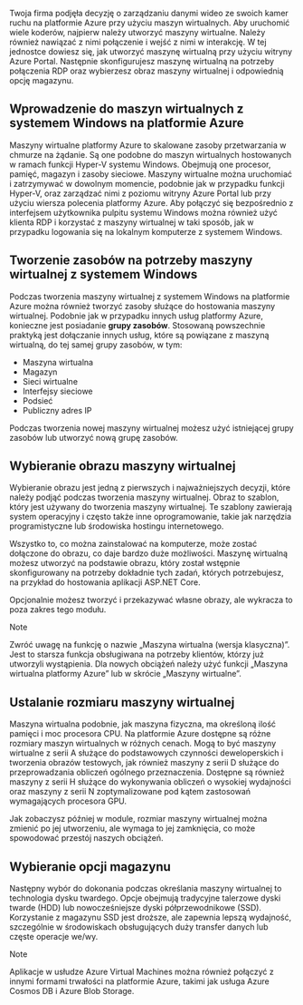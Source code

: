 Twoja firma podjęła decyzję o zarządzaniu danymi wideo ze swoich kamer ruchu na platformie Azure przy użyciu maszyn wirtualnych. Aby uruchomić wiele koderów, najpierw należy utworzyć maszyny wirtualne. Należy również nawiązać z nimi połączenie i wejść z nimi w interakcję. W tej jednostce dowiesz się, jak utworzyć maszynę wirtualną przy użyciu witryny Azure Portal. Następnie skonfigurujesz maszynę wirtualną na potrzeby połączenia RDP oraz wybierzesz obraz maszyny wirtualnej i odpowiednią opcję magazynu.

## <a name="introduction-to-windows-virtual-machines-in-azure"></a>Wprowadzenie do maszyn wirtualnych z systemem Windows na platformie Azure

Maszyny wirtualne platformy Azure to skalowane zasoby przetwarzania w chmurze na żądanie. Są one podobne do maszyn wirtualnych hostowanych w ramach funkcji Hyper-V systemu Windows. Obejmują one procesor, pamięć, magazyn i zasoby sieciowe. Maszyny wirtualne można uruchomiać i zatrzymywać w dowolnym momencie, podobnie jak w przypadku funkcji Hyper-V, oraz zarządzać nimi z poziomu witryny Azure Portal lub przy użyciu wiersza polecenia platformy Azure. Aby połączyć się bezpośrednio z interfejsem użytkownika pulpitu systemu Windows można również użyć klienta RDP i korzystać z maszyny wirtualnej w taki sposób, jak w przypadku logowania się na lokalnym komputerze z systemem Windows.

## <a name="create-resources-for-a-windows-vm"></a>Tworzenie zasobów na potrzeby maszyny wirtualnej z systemem Windows

Podczas tworzenia maszyny wirtualnej z systemem Windows na platformie Azure można również tworzyć zasoby służące do hostowania maszyny wirtualnej. Podobnie jak w przypadku innych usług platformy Azure, konieczne jest posiadanie **grupy zasobów**. Stosowaną powszechnie praktyką jest dołączanie innych usług, które są powiązane z maszyną wirtualną, do tej samej grupy zasobów, w tym:

* Maszyna wirtualna
* Magazyn
* Sieci wirtualne 
* Interfejsy sieciowe
* Podsieć
* Publiczny adres IP

Podczas tworzenia nowej maszyny wirtualnej możesz użyć istniejącej grupy zasobów lub utworzyć nową grupę zasobów.

## <a name="choose-the-vm-image"></a>Wybieranie obrazu maszyny wirtualnej

Wybieranie obrazu jest jedną z pierwszych i najważniejszych decyzji, które należy podjąć podczas tworzenia maszyny wirtualnej. Obraz to szablon, który jest używany do tworzenia maszyny wirtualnej. Te szablony zawierają system operacyjny i często także inne oprogramowanie, takie jak narzędzia programistyczne lub środowiska hostingu internetowego.

Wszystko to, co można zainstalować na komputerze, może zostać dołączone do obrazu, co daje bardzo duże możliwości. Maszynę wirtualną możesz utworzyć na podstawie obrazu, który został wstępnie skonfigurowany na potrzeby dokładnie tych zadań, których potrzebujesz, na przykład do hostowania aplikacji ASP.NET Core.

Opcjonalnie możesz tworzyć i przekazywać własne obrazy, ale wykracza to poza zakres tego modułu.

> [!Note] 
> Zwróć uwagę na funkcję o nazwie „Maszyna wirtualna (wersja klasyczna)”. Jest to starsza funkcja obsługiwana na potrzeby klientów, którzy już utworzyli wystąpienia. Dla nowych obciążeń należy użyć funkcji „Maszyna wirtualna platformy Azure” lub w skrócie „Maszyny wirtualne”.

## <a name="sizing-your-vm"></a>Ustalanie rozmiaru maszyny wirtualnej

Maszyna wirtualna podobnie, jak maszyna fizyczna, ma określoną ilość pamięci i moc procesora CPU. Na platformie Azure dostępne są różne rozmiary maszyn wirtualnych w różnych cenach. Mogą to być maszyny wirtualne z serii A służące do podstawowych czynności deweloperskich i tworzenia obrazów testowych, jak również maszyny z serii D służące do przeprowadzania obliczeń ogólnego przeznaczenia. Dostępne są również maszyny z serii H służące do wykonywania obliczeń o wysokiej wydajności oraz maszyny z serii N zoptymalizowane pod kątem zastosowań wymagających procesora GPU.

Jak zobaczysz później w module, rozmiar maszyny wirtualnej można zmienić po jej utworzeniu, ale wymaga to jej zamknięcia, co może spowodować przestój naszych obciążeń.

## <a name="choosing-storage-options"></a>Wybieranie opcji magazynu

Następny wybór do dokonania podczas określania maszyny wirtualnej to technologia dysku twardego. Opcje obejmują tradycyjne talerzowe dyski twarde (HDD) lub nowocześniejsze dyski półprzewodnikowe (SSD). Korzystanie z magazynu SSD jest droższe, ale zapewnia lepszą wydajność, szczególnie w środowiskach obsługujących duży transfer danych lub częste operacje we/wy.

> [!Note] 
> Aplikacje w usłudze Azure Virtual Machines można również połączyć z innymi formami trwałości na platformie Azure, takimi jak usługa Azure Cosmos DB i Azure Blob Storage.
